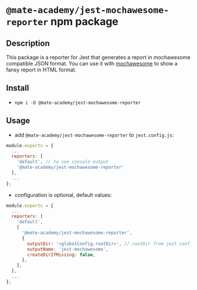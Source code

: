# `@mate-academy/jest-mochawesome-reporter` npm package

## Description

This package is a reporter for Jest that generates a report in mochawesome compatible JSON format. You can use it with [mochawesome](https://www.npmjs.com/package/mochawesome) to show a fansy report in HTML format.

## Install
- `npm i -D @mate-academy/jest-mochawesome-reporter`

## Usage
- add `@mate-academy/jest-mochawesome-reporter` to `jest.config.js`:

```js
module.exports = {
  ...
  reporters: [
    'default', // to see console output
    '@mate-academy/jest-mochawesome-reporter'
  ],
  ...
};
```
- configuration is optional, default values:

```js
module.exports = {
  ...
  reporters: [
    'default',
    [
      '@mate-academy/jest-mochawesome-reporter',
      {
        outputDir: '<globalConfig.rootDir>', // rootDir from jest.config.js
        outputName: 'jest-mochawesome',
        createDirIfMissing: false,
      },
    ],
  ],
  ...
};
```

